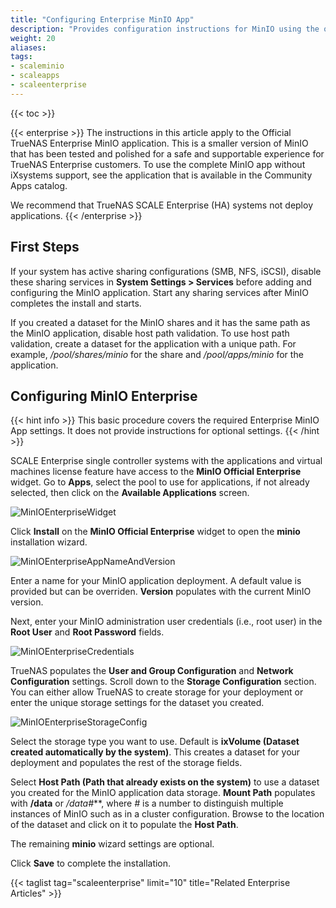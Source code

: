 ```yaml
---
title: "Configuring Enterprise MinIO App"
description: "Provides configuration instructions for MinIO using the official TrueNAS Enterprise MinIO application."
weight: 20
aliases: 
tags:
- scaleminio
- scaleapps
- scaleenterprise
---
```



{{< toc >}}


{{< enterprise >}}
The instructions in this article apply to the Official TrueNAS Enterprise MinIO application. 
This is a smaller version of MinIO that has been tested and polished for a safe and supportable experience for TrueNAS Enterprise customers. To use the complete MinIO app without iXsystems support, see the application that is available in the Community Apps catalog.

We recommend that TrueNAS SCALE Enterprise (HA) systems not deploy applications.
{{< /enterprise >}}


## First Steps

If your system has active sharing configurations (SMB, NFS, iSCSI), disable these sharing services in **System Settings > Services** before adding and configuring the MinIO application.
Start any sharing services after MinIO completes the install and starts.

If you created a dataset for the MinIO shares and it has the same path as the MinIO application, disable host path validation. 
To use host path validation, create a dataset for the application with a unique path. For example, */pool/shares/minio* for the share and */pool/apps/minio* for the application.

## Configuring MinIO Enterprise
{{< hint info >}}
This basic procedure covers the required Enterprise MinIO App settings.
It does not provide instructions for optional settings.
{{< /hint >}}

SCALE Enterprise single controller systems with the applications and virtual machines license feature have access to the **MinIO Official Enterprise** widget. Go to **Apps**, select the pool to use for applications, if not already selected, then click on the **Available Applications** screen.

![MinIOEnterpriseWidget](/images/SCALE/22.12/MinIOEnterpriseWidget.png "MinIO Enterprise Widget")

Click **Install** on the **MinIO Official Enterprise** widget to open the **minio** installation wizard.

![MinIOEnterpriseAppNameAndVersion](/images/SCALE/22.12/MinIOEnterpriseAppNameAndVersion.png "MinIO Enterprise Appliation Name and Version")

Enter a name for your MinIO application deployment. A default value is provided but can be overriden. **Version** populates with the current MinIO version.

Next, enter your MinIO administration user credentials (i.e., root user) in the **Root User** and **Root Password** fields.

![MinIOEnterpriseCredentials](/images/SCALE/22.12/MinIOEnterpriseCredentials.png "MinIO Enterprise Credentials")

TrueNAS populates the **User and Group Configuration** and **Network Configuration** settings. 
Scroll down to the **Storage Configuration** section. You can either allow TrueNAS to create storage for your deployment or enter the unique storage settings for the dataset you created.

![MinIOEnterpriseStorageConfig](/images/SCALE/22.12/MinIOEnterpriseStorageConfig.png "MinIO Enterprise Storage Configuration")

Select the storage type you want to use. 
Default is **ixVolume (Dataset created automatically by the system)**. 
This creates a dataset for your deployment and populates the rest of the storage fields. 

Select **Host Path (Path that already exists on the system)** to use a dataset you created for the MinIO application data storage. 
**Mount Path** populates with **/data** or **/data*#***, where *#* is a number to distinguish multiple instances of MinIO such as in a cluster configuration. 
Browse to the location of the dataset and click on it to populate the **Host Path**. 

The remaining **minio** wizard settings are optional.

Click **Save** to complete the installation.

{{< taglist tag="scaleenterprise" limit="10" title="Related Enterprise Articles" >}}
